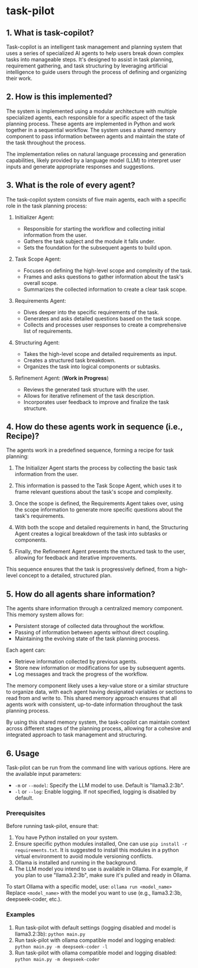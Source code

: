 # task-pilot

## 1. What is task-copilot?

Task-copilot is an intelligent task management and planning system that uses a series of specialized AI agents to help users break down complex tasks into manageable steps. It's designed to assist in task planning, requirement gathering, and task structuring by leveraging artificial intelligence to guide users through the process of defining and organizing their work.

## 2. How is this implemented?

The system is implemented using a modular architecture with multiple specialized agents, each responsible for a specific aspect of the task planning process. These agents are implemented in Python and work together in a sequential workflow. The system uses a shared memory component to pass information between agents and maintain the state of the task throughout the process.

The implementation relies on natural language processing and generation capabilities, likely provided by a language model (LLM) to interpret user inputs and generate appropriate responses and suggestions.

## 3. What is the role of every agent?

The task-copilot system consists of five main agents, each with a specific role in the task planning process:

1. Initializer Agent:
   - Responsible for starting the workflow and collecting initial information from the user.
   - Gathers the task subject and the module it falls under.
   - Sets the foundation for the subsequent agents to build upon.

2. Task Scope Agent:
   - Focuses on defining the high-level scope and complexity of the task.
   - Frames and asks questions to gather information about the task's overall scope.
   - Summarizes the collected information to create a clear task scope.

3. Requirements Agent:
   - Dives deeper into the specific requirements of the task.
   - Generates and asks detailed questions based on the task scope.
   - Collects and processes user responses to create a comprehensive list of requirements.

4. Structuring Agent:
   - Takes the high-level scope and detailed requirements as input.
   - Creates a structured task breakdown.
   - Organizes the task into logical components or subtasks.

5. Refinement Agent: (**Work in Progress**)
   - Reviews the generated task structure with the user.
   - Allows for iterative refinement of the task description.
   - Incorporates user feedback to improve and finalize the task structure.

## 4. How do these agents work in sequence (i.e., Recipe)?

The agents work in a predefined sequence, forming a recipe for task planning:

1. The Initializer Agent starts the process by collecting the basic task information from the user.

2. This information is passed to the Task Scope Agent, which uses it to frame relevant questions about the task's scope and complexity.

3. Once the scope is defined, the Requirements Agent takes over, using the scope information to generate more specific questions about the task's requirements.

4. With both the scope and detailed requirements in hand, the Structuring Agent creates a logical breakdown of the task into subtasks or components.

5. Finally, the Refinement Agent presents the structured task to the user, allowing for feedback and iterative improvements.

This sequence ensures that the task is progressively defined, from a high-level concept to a detailed, structured plan.

## 5. How do all agents share information?

The agents share information through a centralized memory component. This memory system allows for:

- Persistent storage of collected data throughout the workflow.
- Passing of information between agents without direct coupling.
- Maintaining the evolving state of the task planning process.

Each agent can:
- Retrieve information collected by previous agents.
- Store new information or modifications for use by subsequent agents.
- Log messages and track the progress of the workflow.

The memory component likely uses a key-value store or a similar structure to organize data, with each agent having designated variables or sections to read from and write to. This shared memory approach ensures that all agents work with consistent, up-to-date information throughout the task planning process.

By using this shared memory system, the task-copilot can maintain context across different stages of the planning process, allowing for a cohesive and integrated approach to task management and structuring.

## 6. Usage

Task-pilot can be run from the command line with various options. Here are the available input parameters:

- `-m` or `--model`: Specify the LLM model to use. Default is "llama3.2:3b".
- `-l` or `--log`: Enable logging. If not specified, logging is disabled by default.

### Prerequisites

Before running task-pilot, ensure that:

1. You have Python installed on your system.
2. Ensure specific python modules installed, One can use `pip install -r requirements.txt`. It is suggested to install this modules in a python virtual environment to avoid module versioning conflicts.
3. Ollama is installed and running in the background.
4. The LLM model you intend to use is available in Ollama. For example, if you plan to use "llama3.2:3b", make sure it's pulled and ready in Ollama.

To start Ollama with a specific model, use: `ollama run <model_name>`
Replace `<model_name>` with the model you want to use (e.g., llama3.2:3b, deepseek-coder, etc.).

### Examples

1. Run task-pilot with default settings (logging disabled and model is llama3.2:3b): `python main.py`
2. Run task-pilot with ollama compatible model and logging enabled: `python main.py -m deepseek-coder -l`
3. Run task-pilot with ollama compatible model and logging disabled: `python main.py -m deepseek-coder`